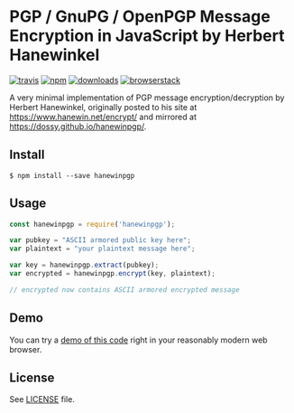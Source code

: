 # PGP / GnuPG / OpenPGP Message Encryption in JavaScript by Herbert Hanewinkel

[![travis][travis-image]][travis-url]
[![npm][npm-image]][npm-url]
[![downloads][downloads-image]][downloads-url]
[![browserstack][browserstack-image]][browserstack-url]

[travis-image]: https://travis-ci.org/dossy/hanewinpgp.svg?branch=master
[travis-url]: https://travis-ci.org/dossy/hanewinpgp

[npm-image]: https://img.shields.io/npm/v/hanewinpgp.svg?style=flat
[npm-url]: https://npmjs.org/package/hanewinpgp

[downloads-image]: https://img.shields.io/npm/dm/hanewinpgp.svg?style=flat
[downloads-url]: https://npmjs.org/package/hanewinpgp

[browserstack-image]: https://www.browserstack.com/automate/badge.svg?badge_key=V0pHUTRQNjdqMkFLVWpIVzdKWE9VSjBUc2VxaW5COE1ja3JCRTVNL0Q5OD0tLS94L0RYcWZNaE42QktFRkZXM0U3a2c9PQ==--dab2e0ddbe89c16963bdd438126279364766f633
[browserstack-url]: https://www.browserstack.com/automate/public-build/V0pHUTRQNjdqMkFLVWpIVzdKWE9VSjBUc2VxaW5COE1ja3JCRTVNL0Q5OD0tLS94L0RYcWZNaE42QktFRkZXM0U3a2c9PQ==--dab2e0ddbe89c16963bdd438126279364766f633

A very minimal implementation of PGP message encryption/decryption
by Herbert Hanewinkel, originally posted to his site at
https://www.hanewin.net/encrypt/ and mirrored at
https://dossy.github.io/hanewinpgp/.

## Install

```
$ npm install --save hanewinpgp
```

## Usage

```js
const hanewinpgp = require('hanewinpgp');

var pubkey = "ASCII armored public key here";
var plaintext = "your plaintext message here";

var key = hanewinpgp.extract(pubkey);
var encrypted = hanewinpgp.encrypt(key, plaintext);

// encrypted now contains ASCII armored encrypted message
```

## Demo

You can try a [demo of this code][demo-url] right in your reasonably
modern web browser.

[demo-url]: https://dossy.github.io/hanewinpgp/demo-encrypt/

## License

See [LICENSE](LICENSE) file.
